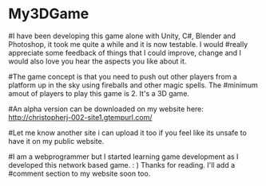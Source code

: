 # My3DGame
 
#I have been developing this game alone with Unity, C#, Blender and Photoshop, it took me quite a while and it is now testable. I would #really appreciate some feedback of things that I could improve, change and I would also love you hear the aspects you like about it.

#The game concept is that you need to push out other players from a platform up in the sky using fireballs and other magic spells. The #minimum amout of players to play this game is 2. It's a 3D game.

#An alpha version can be downloaded on my website here: http://christopherj-002-site1.gtempurl.com/

#Let me know another site i can upload it too if you feel like its unsafe to have it on my public website.

#I am a webprogrammer but I started learning game development as I developed this network based game. : ) Thanks for reading. I'll add a #comment section to my website soon too.

